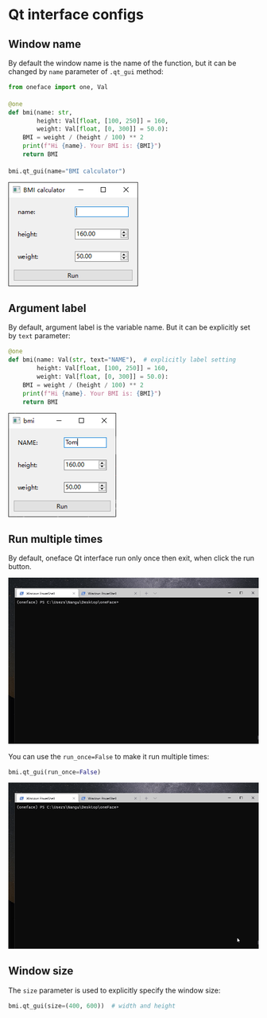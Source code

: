 # Qt interface configs

## Window name

By default the window name is the name of the function, but it can be changed by `name` parameter of `.qt_gui` method:

```Python
from oneface import one, Val

@one
def bmi(name: str,
        height: Val[float, [100, 250]] = 160,
        weight: Val[float, [0, 300]] = 50.0):
    BMI = weight / (height / 100) ** 2
    print(f"Hi {name}. Your BMI is: {BMI}")
    return BMI

bmi.qt_gui(name="BMI calculator")
```

![rename_example_qt](./imgs/rename_example_qt.png)

## Argument label

By default, argument label is the variable name. But it can be explicitly set by `text` parameter:

```Python
@one
def bmi(name: Val(str, text="NAME"),  # explicitly label setting
        height: Val[float, [100, 250]] = 160,
        weight: Val[float, [0, 300]] = 50.0):
    BMI = weight / (height / 100) ** 2
    print(f"Hi {name}. Your BMI is: {BMI}")
    return BMI
```
![arg_label_qt](./imgs/arg_label_qt.png)

## Run multiple times

By default, oneface Qt interface run only once then exit, when click the run button.

![run_once](./imgs/run_once.gif)

You can use the `run_once=False` to make it run multiple times:

```Python
bmi.qt_gui(run_once=False)
```

![run_once](./imgs/run_not_once.gif)

## Window size

The `size` parameter is used to explicitly specify the window size:

```Python
bmi.qt_gui(size=(400, 600))  # width and height
```
